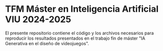 # TFM Máster en Inteligencia Artificial VIU 2024-2025
El presente repositorio contiene el código y los archivos necesarios para reproducir los resultados presentados en el trabajo fin de máster "IA Generativa en el diseño de videojuegos".
